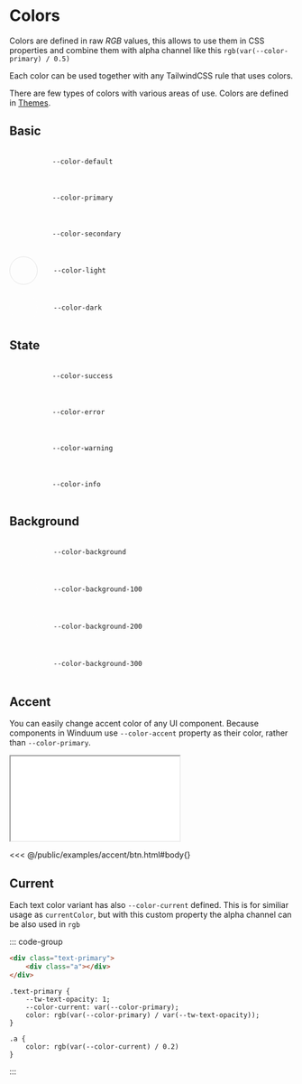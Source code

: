 # Colors

Colors are defined in raw *RGB* values, this allows to use them in CSS properties and combine them with alpha channel like this `rgb(var(--color-primary) / 0.5)`

Each color can be used together with any TailwindCSS rule that uses colors.

There are few types of colors with various areas of use. Colors are defined in [Themes](themes).

## Basic

<div style="display:flex; gap: 1rem; flex-direction: column">
    <div style="display: flex; align-items: center; gap: 1.75rem;">
        <div style="width: 3rem;height: 3rem;border-radius: 50%;" class="bg-default"></div>
        <code>--color-default</code>
    </div>
    <div style="display: flex; align-items: center; gap: 1.75rem;">
        <div style="width: 3rem;height: 3rem;border-radius: 50%;" class="bg-primary"></div>
        <code>--color-primary</code>
    </div>
    <div style="display: flex; align-items: center; gap: 1.75rem;">
        <div style="width: 3rem;height: 3rem;border-radius: 50%;" class="bg-secondary"></div>
        <code>--color-secondary</code>
    </div>
    <div style="display: flex; align-items: center; gap: 1.75rem;">
        <div style="width: 3rem;height: 3rem;border-radius: 50%;border: 1px solid rgb(0 0 0 / 0.1)" class="bg-light"></div>
        <code>--color-light</code>
    </div>
    <div style="display: flex; align-items: center; gap: 1.75rem;">
        <div style="width: 3rem;height: 3rem;border-radius: 50%;border: 1px solid rgb(255 255 255 / 0.1)" class="bg-dark"></div>
        <code>--color-dark</code>
    </div>
</div>

## State

<div style="display:flex; gap: 1rem; flex-direction: column">
    <div style="display: flex; align-items: center; gap: 1.75rem;">
        <div style="width: 3rem;height: 3rem;border-radius: 50%;" class="bg-success"></div>
        <code>--color-success</code>
    </div>
    <div style="display: flex; align-items: center; gap: 1.75rem;">
        <div style="width: 3rem;height: 3rem;border-radius: 50%;" class="bg-error"></div>
        <code>--color-error</code>
    </div>
    <div style="display: flex; align-items: center; gap: 1.75rem;">
        <div style="width: 3rem;height: 3rem;border-radius: 50%;" class="bg-warning"></div>
        <code>--color-warning</code>
    </div>
    <div style="display: flex; align-items: center; gap: 1.75rem;">
        <div style="width: 3rem;height: 3rem;border-radius: 50%;" class="bg-info"></div>
        <code>--color-info</code>
    </div>
</div>

## Background

<div style="display:flex; gap: 1rem; flex-direction: column">
    <div style="display: flex; align-items: center; gap: 1.75rem;">
        <div style="width: 3rem;height: 3rem;border-radius: 50%;border: 1px solid rgb(255 255 255 / 0.1)" class="bg-background"></div>
        <code>--color-background</code>
    </div>
    <div style="display: flex; align-items: center; gap: 1.75rem;">
        <div style="width: 3rem;height: 3rem;border-radius: 50%;border: 1px solid rgb(255 255 255 / 0.1)" class="bg-background-100"></div>
        <code>--color-background-100</code>
    </div>
    <div style="display: flex; align-items: center; gap: 1.75rem;">
        <div style="width: 3rem;height: 3rem;border-radius: 50%;border: 1px solid rgb(255 255 255 / 0.1)" class="bg-background-200"></div>
        <code>--color-background-200</code>
    </div>
    <div style="display: flex; align-items: center; gap: 1.75rem;">
        <div style="width: 3rem;height: 3rem;border-radius: 50%;border: 1px solid rgb(255 255 255 / 0.1)" class="bg-background-300"></div>
        <code>--color-background-300</code>
    </div>
</div>

## Accent

You can easily change accent color of any UI component. Because components in Winduum use `--color-accent` property as their color, rather than `--color-primary`.

<iframe src="/examples/accent/btn.html"></iframe>

<<< @/public/examples/accent/btn.html#body{}


## Current

Each text color variant has also `--color-current` defined. This is for similiar usage as `currentColor`, but with this custom property the alpha channel can be also used in `rgb`

::: code-group
```html
<div class="text-primary">
    <div class="a"></div>
</div>
```
```postcss
.text-primary {
    --tw-text-opacity: 1;
    --color-current: var(--color-primary);
    color: rgb(var(--color-primary) / var(--tw-text-opacity));
}

.a {
    color: rgb(var(--color-current) / 0.2)
}
```
:::
